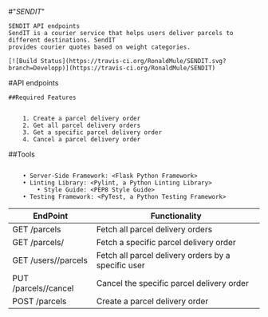 #"*SENDIT*" 
~~~
SENDIT API endpoints
SendIT is a courier service that helps users deliver parcels to different destinations. SendIT
provides courier quotes based on weight categories.

[![Build Status](https://travis-ci.org/RonaldMule/SENDIT.svg?branch=Developp)](https://travis-ci.org/RonaldMule/SENDIT)

~~~
#API endpoints



~~~
##Required Features


    1. Create a parcel delivery order
    2. Get all parcel delivery orders
    3. Get a specific parcel delivery order
    4. Cancel a parcel delivery order
~~~

##Tools

~~~

    • Server-Side Framework: <Flask Python Framework>
    • Linting Library: <Pylint, a Python Linting Library>
        • Style Guide: <PEP8 Style Guide>
    • Testing Framework: <PyTest, a Python Testing Framework>
~~~

|     EndPoint 	                |                Functionality             | 
|-------------------------------|------------------------------------------|
|GET /parcels                   |Fetch all parcel delivery orders          |
|GET /parcels/<parcelId>        |Fetch a specific parcel delivery order    |
|GET /users/<userId>/parcels    |Fetch all parcel delivery orders by a specific user|
|PUT /parcels/<parcelId>/cancel |Cancel the specific parcel delivery order|
|POST /parcels                  |Create a parcel delivery order         |

